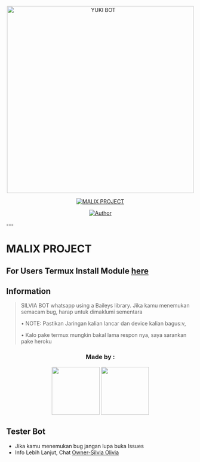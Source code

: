 <p align="center">
<img src="https://telegra.ph/file/889290f3932d078438e10.jpg" alt="YUKI BOT" width="500"/>


</p>
<p align="center">
<a href="#"><img title="MALIX PROJECT" src="https://img.shields.io/badge/MALIX PROJECT BILEK-green?colorA=%23ff0000&colorB=%23017e40&style=for-the-badge"></a>
</p>
<p align="center">
<a href="https://github.com/saipulanuar/YukiBot2022"><img title="Author" src="https://img.shields.io/badge/Author-MALIX INDOMIE-red.svg?style=for-the-badge&logo=github"></a>
</p>
<p align="center">

</P>
<p align="center">
  
</p>
</div>
---

# MALIX PROJECT
## For Users Termux Install Module [here](https://github.com/Ilhamskhyzi/node_modules)
## Information
> SILVIA BOT whatsapp using a Baileys library.
> Jika kamu menemukan semacam bug, harap untuk dimaklumi sementara
>
> • NOTE: Pastikan Jaringan kalian lancar dan device kalian bagus:v, 
> 
> • Kalo pake termux mungkin bakal lama respon nya, saya sarankan pake heroku

<h3 align="center">Made by :</h3>
<p align="center">
  <a href="https://github.com/saipulanuar"><img src="https://github.com/saipulanuar.png?size=128" height="128" width="128" /></a>
  <a href="https://github.com/nurutomo"><img src="https://github.com/nurutomo.png?size=128" height="128" width="128" /></a>
</p>

## Tester Bot
* Jika kamu menemukan bug jangan lupa buka Issues
* Info Lebih Lanjut, Chat [Owner-Silvia Olivia](https://wa.me/6283152615606)

